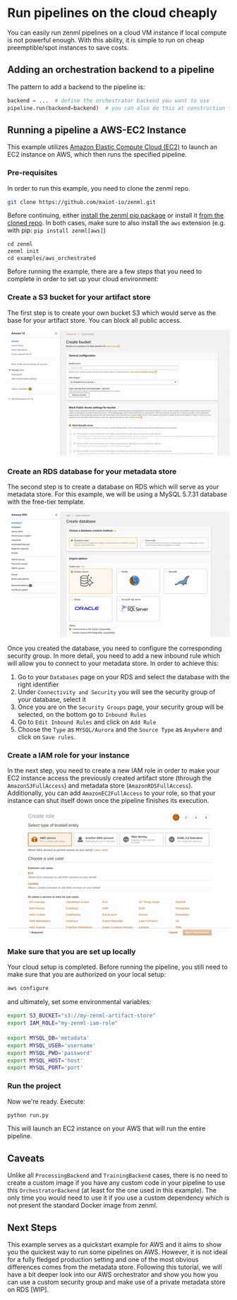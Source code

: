 # Run pipelines on the cloud cheaply
You can easily run zenml pipelines on a cloud VM instance if local compute is not powerful enough. With this ability, it 
is simple to run on cheap preemptible/spot instances to save costs.

## Adding an orchestration backend to a pipeline
The pattern to add a backend to the pipeline is:

```python
backend = ...  # define the orchestrator backend you want to use
pipeline.run(backend=backend)  # you can also do this at construction time
```

## Running a pipeline a AWS-EC2 Instance
This example utilizes [Amazon Elastic Compute Cloud (EC2)](https://aws.amazon.com/ec2/) to launch an EC2 instance on 
 AWS, which then runs the specified pipeline.

### Pre-requisites
In order to run this example, you need to clone the zenml repo.

```bash
git clone https://github.com/maiot-io/zenml.git
```

Before continuing, either [install the zenml pip package](https://docs.zenml.io/getting-started/installation.html) or 
install it [from the cloned repo](../../zenml/README.md). In both cases, make sure to also install the 
`aws` extension (e.g. with pip: `pip install zenml[aws]`)

```
cd zenml
zenml init
cd examples/aws_orchestrated
```

Before running the example, there are a few steps that you need to complete in order to set up your cloud environment:

### Create a S3 bucket for your artifact store

The first step is to create your own bucket S3 which would serve as the base for your artifact store. You can block all 
public access.

![](videos/s3_video.gif)

### Create an RDS database for your metadata store

The second step is to create a database on RDS which will serve as your metadata store. For this example, we will be 
using a MySQL 5.7.31 database with the free-tier template.

![](videos/rds_video.gif)

Once you created the database, you need to configure the corresponding security group. In more detail, you need to add 
a new inbound rule which will allow you to connect to your metadata store. In order to achieve this:

1. Go to your `Databases` page on your RDS and select the database with the right identifier
2. Under `Connectivity and Security` you will see the security group of your database, select it
3. Once you are on the `Security Groups` page, your security group will be selected, on the bottom go to `Inbound Rules`
4. Go to `Edit Inbound Rules` and click on `Add Rule`
5. Choose the `Type` as `MYSQL/Aurora` and the `Source Type` as `Anywhere` and click on `Save rules`.

### Create a IAM role for your instance

In the next step, you need to create a new IAM role in order to make your EC2 instance access the previously 
created artifact store (through the `AmazonS3FullAccess`) and metadata store (`AmazonRDSFullAccess`). Additionally, you 
can add `AmazonEC2FullAccess` to your role, so that your instance can shut itself down once the pipeline finishes 
its execution.

![](videos/iam_video.gif)

### Make sure that you are set up locally

Your cloud setup is completed. Before running the pipeline, you still need to make sure that you are authorized 
on your local setup:

```bash
aws configure
```

and ultimately, set some environmental variables:

```bash
export S3_BUCKET="s3://my-zenml-artifact-store"
export IAM_ROLE="my-zenml-iam-role"

export MYSQL_DB='metadata'
export MYSQL_USER='username'
export MYSQL_PWD='password'
export MYSQL_HOST='host'
export MYSQL_PORT='port'
```

### Run the project
Now we're ready. Execute:

```bash
python run.py
```
This will launch an EC2 instance on your AWS that will run the entire pipeline.

## Caveats
Unlike all `ProcessingBackend` and `TrainingBackend` cases, there is no need to create a custom image if you have 
any custom code in your pipeline to use this `OrchestratorBackend` (at least for the one used in this example). 
The only time you would need to use it if you use a custom dependency which is not present the standard Docker image from 
zenml.

## Next Steps
This example serves as a quickstart example for AWS and it aims to show you the quickest way to run some pipelines on 
AWS. However, it is not ideal for a fully fledged production setting and one of the most obvious differences comes from the 
metadata store. Following this tutorial, we will have a bit deeper look into our AWS orchestrator and show you how you can 
use a custom security group and make use of a private metadata store on RDS [WIP].